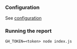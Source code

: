 
### Configuration

See [configuration](./docs/configuration.md)

### Running the report

````
GH_TOKEN=<token> node index.js
````
